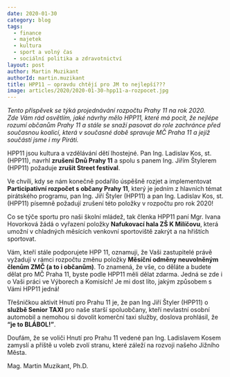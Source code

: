 ```yaml
---
date: 2020-01-30
category: blog
tags: 
  - finance
  - majetek
  - kultura
  - sport a volný čas
  - sociální politika a zdravotnictví
layout: post
author: Martin Muzikant
authorId: martin.muzikant
title: HPP11 – opravdu chtějí pro JM to nejlepší???
image: articles/2020/2020-01-30-hpp11-a-rozpocet.jpg
---
```



*Tento příspěvek se týká projednávání rozpočtu Prahy 11 na rok 2020.<br>
Zde Vám rád osvětlím, jaké návrhy mělo HPP11, které má pocit, že nejlépe rozumí občanům Prahy 11 a stále se snaží pasovat do role zachránce před současnou koalicí, která v současné době spravuje MČ Praha 11 a jejíž součástí jsme i my Piráti.*

HPP11 jsou kultura a vzdělávání dětí lhostejné. Pan Ing. Ladislav Kos, st. (HPP11), navrhl **zrušení Dnů Prahy 11** a spolu s panem Ing. Jiřím Štylerem (HPP11) požaduje **zrušit Street festival**.

Ve chvíli, kdy se nám konečně podařilo úspěšně rozjet a implementovat **Participativní rozpočet s občany Prahy 11**, který je jedním z hlavních témat pirátského programu, pan Ing. Jiří Štyler (HPP11) a pan Ing. Ladislav Kos, st. (HPP11) písemně požadují zrušení této položky v rozpočtu pro rok 2020!

Co se týče sportu pro naši školní mládež, tak členka HPP11 paní Mgr. Ivana Hovorková žádá o vyřazení položky **Nafukovací hala ZŠ K Milíčovu**, která umožní v chladných měsících venkovní sportoviště zakrýt a na hřištích sportovat.

Vám, kteří stále podporujete HPP 11, oznamuji, že Vaši zastupitelé právě vyžadují v rámci rozpočtu změnu položky **Měsíční odměny neuvolněným členům ZMČ (a to i občanům)**. To znamená, že vše, co děláte a budete dělat pro MČ Praha 11, byste podle HPP11 měli dělat zdarma. Jedná se zde i o Vaši práci ve Výborech a Komisích! Je mi dost líto, jakým způsobem s Vámi HPP11 jedná!

Třešničkou aktivit Hnutí pro Prahu 11 je, že pan Ing Jiří Štyler (HPP11) o **službě Senior TAXI** pro naše starší spoluobčany, kteří nevlastní osobní automobil a nemohou si dovolit komerční taxi služby, doslova prohlásil, že **“je to BLÁBOL!”**.

Doufám, že se voliči Hnutí pro Prahu 11 vedené pan Ing. Ladislavem Kosem zamyslí a příště u voleb zvolí stranu, které záleží na rozvoji našeho Jižního Města.

Mag. Martin Muzikant, Ph.D.
